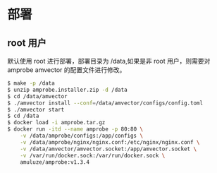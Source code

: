 # 部署

## root 用户

默认使用 root 进行部署，部署目录为 /data,如果是非 root 用户，则需要对 amprobe amvector 的配置文件进行修改。

```bash
$ make -p /data
$ unzip amprobe.installer.zip -d /data
$ cd /data/amvector
$ ./amvector install --conf=/data/amvector/configs/config.toml
$ ./amvector start
$ cd /data
$ docker load -i amprobe.tar.gz
$ docker run -itd --name amprobe -p 80:80 \
    -v /data/amprobe/configs:/app/configs \
    -v /data/amprobe/nginx/nginx.conf:/etc/nginx/nginx.conf \
    -v /data/amvector/amvector.socket:/app/amvector.socket \
    -v /var/run/docker.sock:/var/run/docker.sock \
    amuluze/amprobe:v1.3.4
```
